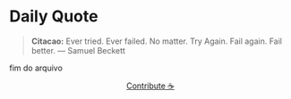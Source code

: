 # Daily Quote

> **Citacao:** Ever tried. Ever failed. No matter. Try Again. Fail again. Fail better.  — Samuel Beckett

fim do arquivo

<watermark-footer>
<p align="center">
  <a href="https://github.com/ruisuan/ruisuan/blob/main/contribute.md">Contribute ☕</a>
</p>
</watermark-footer>
